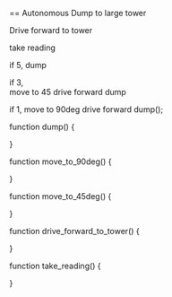 == Autonomous Dump to large tower



Drive forward to tower

take reading

if 5, dump

if 3, 	
	move to 45
	drive forward
	dump

if 1, 
	move to 90deg
	drive forward
	dump();


function dump() {

}


function move_to_90deg() {

}


function move_to_45deg() {

}


function drive_forward_to_tower() {

}

function take_reading() {

}
